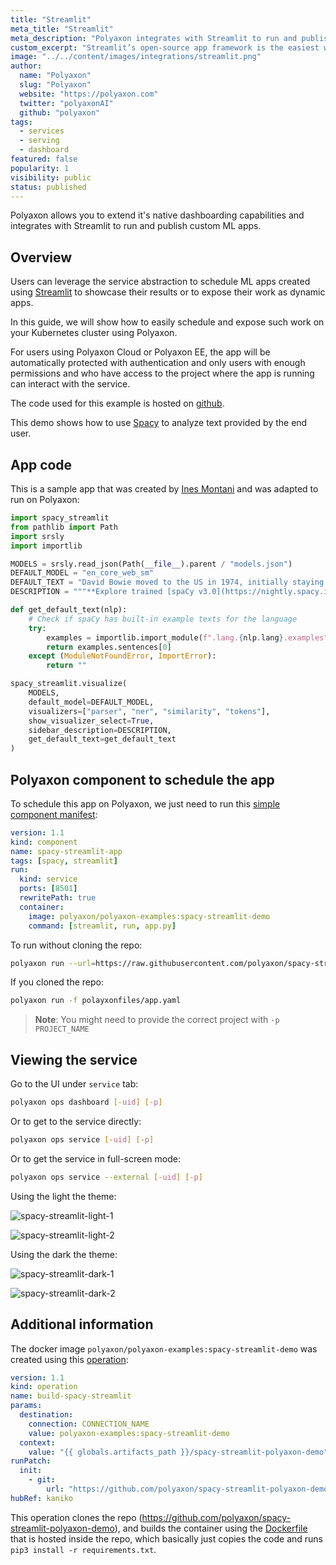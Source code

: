 ```yaml
---
title: "Streamlit"
meta_title: "Streamlit"
meta_description: "Polyaxon integrates with Streamlit to run and publish custom ML apps."
custom_excerpt: "Streamlit’s open-source app framework is the easiest way for data scientists and machine learning engineers to create beautiful, performant apps in only a few hours!  All in pure Python."
image: "../../content/images/integrations/streamlit.png"
author:
  name: "Polyaxon"
  slug: "Polyaxon"
  website: "https://polyaxon.com"
  twitter: "polyaxonAI"
  github: "polyaxon"
tags:
  - services
  - serving
  - dashboard
featured: false
popularity: 1
visibility: public
status: published
---
```


Polyaxon allows you to extend it's native dashboarding capabilities and integrates with Streamlit to run and publish custom ML apps.

## Overview

Users can leverage the service abstraction to schedule ML apps created using [Streamlit](https://streamlit.io/) to showcase their results or to expose their work as dynamic apps.

In this guide, we will show how to easily schedule and expose such work on your Kubernetes cluster using Polyaxon.

For users using Polyaxon Cloud or Polyaxon EE, the app will be automatically protected with authentication and only users with enough permissions 
and who have access to the project where the app is running can interact with the service.

The code used for this example is hosted on [github](https://github.com/polyaxon/spacy-streamlit-polyaxon-demo).

This demo shows how to use [Spacy](https://spacy.io/) to analyze text provided by the end user. 

## App code

This is a sample app that was created by [Ines Montani](https://github.com/ines) and was adapted to run on Polyaxon:

```python
import spacy_streamlit
from pathlib import Path
import srsly
import importlib

MODELS = srsly.read_json(Path(__file__).parent / "models.json")
DEFAULT_MODEL = "en_core_web_sm"
DEFAULT_TEXT = "David Bowie moved to the US in 1974, initially staying in New York City before settling in Los Angeles."
DESCRIPTION = """**Explore trained [spaCy v3.0](https://nightly.spacy.io) pipelines**"""

def get_default_text(nlp):
    # Check if spaCy has built-in example texts for the language
    try:
        examples = importlib.import_module(f".lang.{nlp.lang}.examples", "spacy")
        return examples.sentences[0]
    except (ModuleNotFoundError, ImportError):
        return ""

spacy_streamlit.visualize(
    MODELS,
    default_model=DEFAULT_MODEL,
    visualizers=["parser", "ner", "similarity", "tokens"],
    show_visualizer_select=True,
    sidebar_description=DESCRIPTION,
    get_default_text=get_default_text
)
```

## Polyaxon component to schedule the app

To schedule this app on Polyaxon, we just need to run this [simple component manifest](https://github.com/polyaxon/spacy-streamlit-polyaxon-demo/blob/master/polyaxonfiles/app.yaml): 

```yaml
version: 1.1
kind: component
name: spacy-streamlit-app
tags: [spacy, streamlit]
run:
  kind: service
  ports: [8501]
  rewritePath: true
  container:
    image: polyaxon/polyaxon-examples:spacy-streamlit-demo
    command: [streamlit, run, app.py]
```

To run without cloning the repo:

```bash
polyaxon run --url=https://raw.githubusercontent.com/polyaxon/spacy-streamlit-polyaxon-demo/master/polyaxonfiles/app.yaml
```

If you cloned the repo:

```bash
polyaxon run -f polayxonfiles/app.yaml
```

> **Note**: You might need to provide the correct project with `-p PROJECT_NAME`


## Viewing the service 

Go to the UI under `service` tab:

```bash
polyaxon ops dashboard [-uid] [-p]
```

Or to get to the service directly:

```bash
polyaxon ops service [-uid] [-p]
```

Or to get the service in full-screen mode:

```bash
polyaxon ops service --external [-uid] [-p]
```

Using the light the theme:

![spacy-streamlit-light-1](../../content/images/integrations/streamlit/spacy-streamlit-light-1.png)

![spacy-streamlit-light-2](../../content/images/integrations/streamlit/spacy-streamlit-light-2.png)

Using the dark the theme:

![spacy-streamlit-dark-1](../../content/images/integrations/streamlit/spacy-streamlit-dark-1.png)

![spacy-streamlit-dark-2](../../content/images/integrations/streamlit/spacy-streamlit-dark-2.png)

## Additional information

The docker image `polyaxon/polyaxon-examples:spacy-streamlit-demo` was created using this [operation](https://github.com/polyaxon/spacy-streamlit-polyaxon-demo/blob/master/polyaxonfiles/build.yaml):

```yaml
version: 1.1
kind: operation
name: build-spacy-streamlit
params:
  destination:
    connection: CONNECTION_NAME
    value: polyaxon-examples:spacy-streamlit-demo
  context:
    value: "{{ globals.artifacts_path }}/spacy-streamlit-polyaxon-demo"
runPatch:
  init:
    - git:
        url: "https://github.com/polyaxon/spacy-streamlit-polyaxon-demo"
hubRef: kaniko
```

This operation clones the repo (https://github.com/polyaxon/spacy-streamlit-polyaxon-demo), 
and builds the container using the [Dockerfile](https://github.com/polyaxon/spacy-streamlit-polyaxon-demo/blob/master/Dockerfile) 
that is hosted inside the repo, which basically just copies the code and runs `pip3 install -r requirements.txt`.
